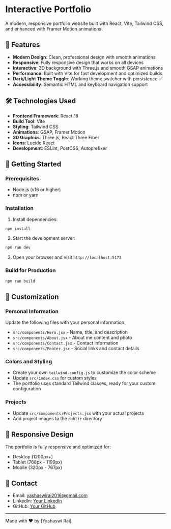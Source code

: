 # Interactive Portfolio

A modern, responsive portfolio website built with React, Vite, Tailwind CSS, and enhanced with Framer Motion animations.

## 🚀 Features

- **Modern Design**: Clean, professional design with smooth animations
- **Responsive**: Fully responsive design that works on all devices
- **Interactive**: 3D background with Three.js and smooth GSAP animations
- **Performance**: Built with Vite for fast development and optimized builds
- **Dark/Light Theme Toggle**: Working theme switcher with persistence ✅
- **Accessibility**: Semantic HTML and keyboard navigation support

## 🛠️ Technologies Used

- **Frontend Framework**: React 18
- **Build Tool**: Vite
- **Styling**: Tailwind CSS
- **Animations**: GSAP, Framer Motion
- **3D Graphics**: Three.js, React Three Fiber
- **Icons**: Lucide React
- **Development**: ESLint, PostCSS, Autoprefixer

## 🚀 Getting Started

### Prerequisites
- Node.js (v16 or higher)
- npm or yarn

### Installation

1. Install dependencies:
```bash
npm install
```

2. Start the development server:
```bash
npm run dev
```

3. Open your browser and visit `http://localhost:5173`

### Build for Production

```bash
npm run build
```

## 🎨 Customization

### Personal Information
Update the following files with your personal information:
- `src/components/Hero.jsx` - Name, title, and description
- `src/components/About.jsx` - About me content and photo
- `src/components/Contact.jsx` - Contact information
- `src/components/Footer.jsx` - Social links and contact details

### Colors and Styling
- Create your own `tailwind.config.js` to customize the color scheme
- Update `src/index.css` for custom styles
- The portfolio uses standard Tailwind classes, ready for your custom configuration

### Projects
- Update `src/components/Projects.jsx` with your actual projects
- Add project images to the `public` directory

## 📱 Responsive Design

The portfolio is fully responsive and optimized for:
- Desktop (1200px+)
- Tablet (768px - 1199px)
- Mobile (320px - 767px)

## 📧 Contact

- Email: yashaswirai2016@gmail.com
- LinkedIn: [Your LinkedIn](https://linkedin.com/in/yashaswi-rai-real)
- GitHub: [Your GitHub](https://github.com/yashaswirai)

---

Made with ❤️ by [Yashaswi Rai]
